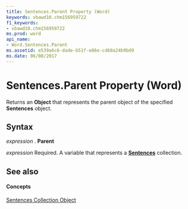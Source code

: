 ```yaml
---
title: Sentences.Parent Property (Word)
keywords: vbawd10.chm156959722
f1_keywords:
- vbawd10.chm156959722
ms.prod: word
api_name:
- Word.Sentences.Parent
ms.assetid: e539a6c6-dade-b51f-e86e-cd68a24b9bd9
ms.date: 06/08/2017
---
```



# Sentences.Parent Property (Word)

Returns an  **Object** that represents the parent object of the specified **Sentences** object.


## Syntax

 _expression_ . **Parent**

 _expression_ Required. A variable that represents a **[Sentences](Word.sentences.md)** collection.


## See also


#### Concepts


[Sentences Collection Object](Word.sentences.md)

